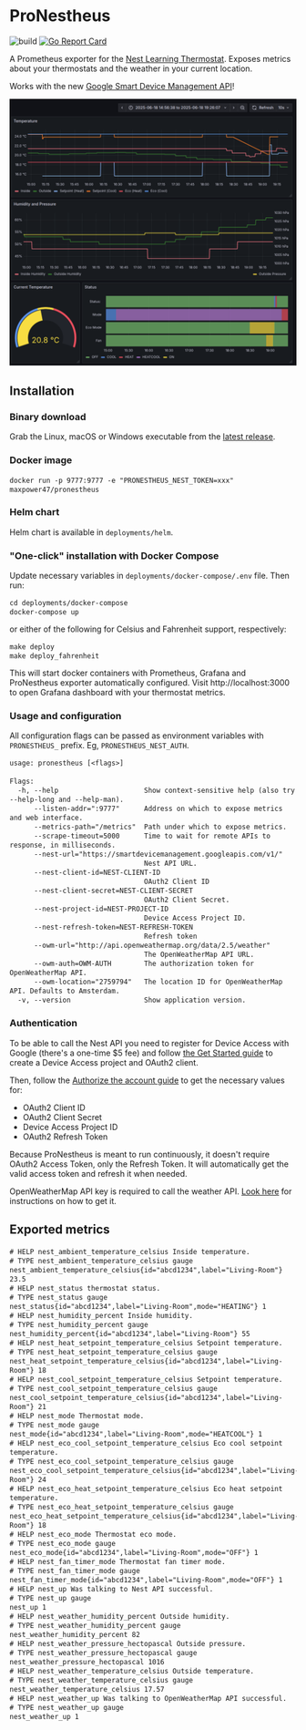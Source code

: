 # ProNestheus

![build](https://github.com/maxpower47/pronestheus/workflows/build/badge.svg)
[![Go Report Card](https://goreportcard.com/badge/github.com/maxpower47/pronestheus)](https://goreportcard.com/report/github.com/maxpower47/pronestheus)

A Prometheus exporter for the [Nest Learning Thermostat](https://nest.com/). Exposes metrics about your thermostats and the weather in your current location.

Works with the new [Google Smart Device Management API](https://developers.google.com/nest/device-access)!

![dashboard](docs/dashboard.png)

## Installation

### Binary download

Grab the Linux, macOS or Windows executable from the [latest release](https://github.com/maxpower47/pronestheus/releases/latest).

### Docker image

```
docker run -p 9777:9777 -e "PRONESTHEUS_NEST_TOKEN=xxx" maxpower47/pronestheus
```

### Helm chart

Helm chart is available in `deployments/helm`.

### "One-click" installation with Docker Compose

Update necessary variables in `deployments/docker-compose/.env` file. Then run:
```
cd deployments/docker-compose
docker-compose up
```
or either of the following for Celsius and Fahrenheit support, respectively:
```
make deploy
make deploy_fahrenheit
```

This will start docker containers with Prometheus, Grafana and ProNestheus exporter automatically configured. Visit http://localhost:3000 to open Grafana dashboard with your thermostat metrics.


### Usage and configuration

All configuration flags can be passed as environment variables with `PRONESTHEUS_` prefix. Eg, `PRONESTHEUS_NEST_AUTH`.

```
usage: pronestheus [<flags>]

Flags:
  -h, --help                     Show context-sensitive help (also try --help-long and --help-man).
      --listen-addr=":9777"      Address on which to expose metrics and web interface.
      --metrics-path="/metrics"  Path under which to expose metrics.
      --scrape-timeout=5000      Time to wait for remote APIs to response, in milliseconds.
      --nest-url="https://smartdevicemanagement.googleapis.com/v1/"
                                 Nest API URL.
      --nest-client-id=NEST-CLIENT-ID
                                 OAuth2 Client ID
      --nest-client-secret=NEST-CLIENT-SECRET
                                 OAuth2 Client Secret.
      --nest-project-id=NEST-PROJECT-ID
                                 Device Access Project ID.
      --nest-refresh-token=NEST-REFRESH-TOKEN
                                 Refresh token
      --owm-url="http://api.openweathermap.org/data/2.5/weather"
                                 The OpenWeatherMap API URL.
      --owm-auth=OWM-AUTH        The authorization token for OpenWeatherMap API.
      --owm-location="2759794"   The location ID for OpenWeatherMap API. Defaults to Amsterdam.
  -v, --version                  Show application version.

```


### Authentication

To be able to call the Nest API you need to register for Device Access with Google (there's a one-time $5 fee) and follow [the Get Started guide](https://developers.google.com/nest/device-access/get-started) to create a Device Access project and OAuth2 client.

Then, follow the [Authorize the account guide](https://developers.google.com/nest/device-access/authorize) to get the necessary values for:
* OAuth2 Client ID
* OAuth2 Client Secret
* Device Access Project ID
* OAuth2 Refresh Token

Because ProNestheus is meant to run continuously, it doesn't require OAuth2 Access Token, only the Refresh Token. It will automatically get the valid access token and refresh it when needed.


OpenWeatherMap API key is required to call the weather API. [Look here](https://openweathermap.org/appid) for instructions on how to get it.


## Exported metrics

```
# HELP nest_ambient_temperature_celsius Inside temperature.
# TYPE nest_ambient_temperature_celsius gauge
nest_ambient_temperature_celsius{id="abcd1234",label="Living-Room"} 23.5
# HELP nest_status thermostat status.
# TYPE nest_status gauge
nest_status{id="abcd1234",label="Living-Room",mode="HEATING"} 1
# HELP nest_humidity_percent Inside humidity.
# TYPE nest_humidity_percent gauge
nest_humidity_percent{id="abcd1234",label="Living-Room"} 55
# HELP nest_heat_setpoint_temperature_celsius Setpoint temperature.
# TYPE nest_heat_setpoint_temperature_celsius gauge
nest_heat_setpoint_temperature_celsius{id="abcd1234",label="Living-Room"} 18
# HELP nest_cool_setpoint_temperature_celsius Setpoint temperature.
# TYPE nest_cool_setpoint_temperature_celsius gauge
nest_cool_setpoint_temperature_celsius{id="abcd1234",label="Living-Room"} 21
# HELP nest_mode Thermostat mode.
# TYPE nest_mode gauge
nest_mode{id="abcd1234",label="Living-Room",mode="HEATCOOL"} 1
# HELP nest_eco_cool_setpoint_temperature_celsius Eco cool setpoint temperature.
# TYPE nest_eco_cool_setpoint_temperature_celsius gauge
nest_eco_cool_setpoint_temperature_celsius{id="abcd1234",label="Living-Room"} 24
# HELP nest_eco_heat_setpoint_temperature_celsius Eco heat setpoint temperature.
# TYPE nest_eco_heat_setpoint_temperature_celsius gauge
nest_eco_heat_setpoint_temperature_celsius{id="abcd1234",label="Living-Room"} 18
# HELP nest_eco_mode Thermostat eco mode.
# TYPE nest_eco_mode gauge
nest_eco_mode{id="abcd1234",label="Living-Room",mode="OFF"} 1
# HELP nest_fan_timer_mode Thermostat fan timer mode.
# TYPE nest_fan_timer_mode gauge
nest_fan_timer_mode{id="abcd1234",label="Living-Room",mode="OFF"} 1
# HELP nest_up Was talking to Nest API successful.
# TYPE nest_up gauge
nest_up 1
# HELP nest_weather_humidity_percent Outside humidity.
# TYPE nest_weather_humidity_percent gauge
nest_weather_humidity_percent 82
# HELP nest_weather_pressure_hectopascal Outside pressure.
# TYPE nest_weather_pressure_hectopascal gauge
nest_weather_pressure_hectopascal 1016
# HELP nest_weather_temperature_celsius Outside temperature.
# TYPE nest_weather_temperature_celsius gauge
nest_weather_temperature_celsius 17.57
# HELP nest_weather_up Was talking to OpenWeatherMap API successful.
# TYPE nest_weather_up gauge
nest_weather_up 1
```

